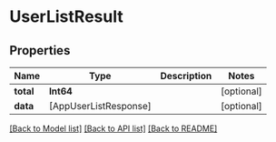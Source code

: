 # UserListResult

## Properties
Name | Type | Description | Notes
------------ | ------------- | ------------- | -------------
**total** | **Int64** |  | [optional] 
**data** | [AppUserListResponse] |  | [optional] 

[[Back to Model list]](../README.md#documentation-for-models) [[Back to API list]](../README.md#documentation-for-api-endpoints) [[Back to README]](../README.md)


